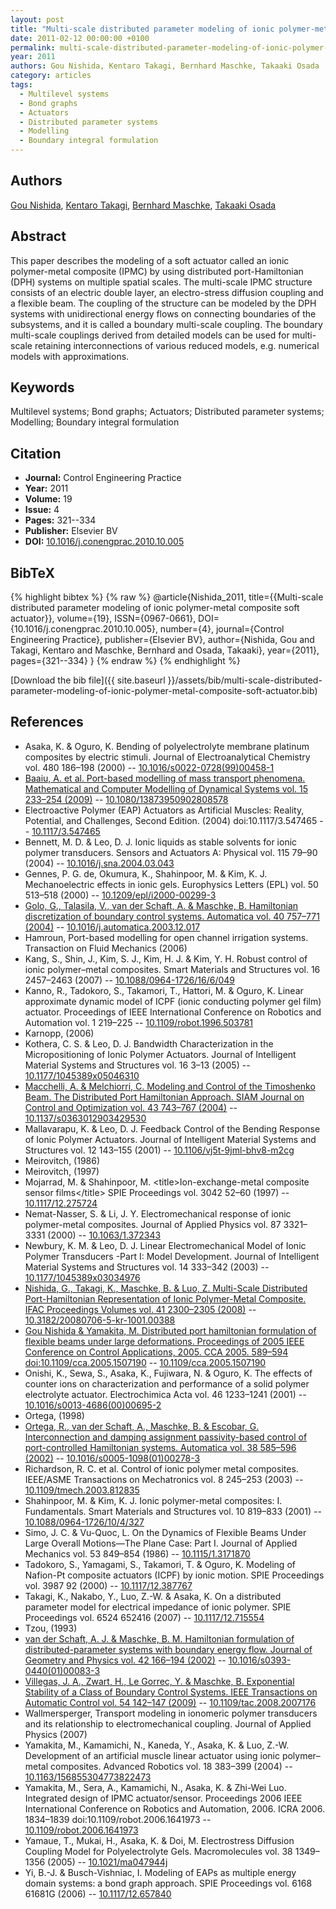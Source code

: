 ```yaml
---
layout: post
title: "Multi-scale distributed parameter modeling of ionic polymer-metal composite soft actuator"
date: 2011-02-12 00:00:00 +0100
permalink: multi-scale-distributed-parameter-modeling-of-ionic-polymer-metal-composite-soft-actuator
year: 2011
authors: Gou Nishida, Kentaro Takagi, Bernhard Maschke, Takaaki Osada
category: articles
tags:
  - Multilevel systems
  - Bond graphs
  - Actuators
  - Distributed parameter systems
  - Modelling
  - Boundary integral formulation
---
```

 
## Authors
[Gou Nishida](authors/gou-nishida), [Kentaro Takagi](authors/kentaro-takagi), [Bernhard Maschke](authors/bernhard-maschke), [Takaaki Osada](authors/takaaki-osada)
 
## Abstract
This paper describes the modeling of a soft actuator called an ionic polymer-metal composite (IPMC) by using distributed port-Hamiltonian (DPH) systems on multiple spatial scales. The multi-scale IPMC structure consists of an electric double layer, an electro-stress diffusion coupling and a flexible beam. The coupling of the structure can be modeled by the DPH systems with unidirectional energy flows on connecting boundaries of the subsystems, and it is called a boundary multi-scale coupling. The boundary multi-scale couplings derived from detailed models can be used for multi-scale retaining interconnections of various reduced models, e.g. numerical models with approximations.
 
## Keywords
Multilevel systems; Bond graphs; Actuators; Distributed parameter systems; Modelling; Boundary integral formulation
 
## Citation
- **Journal:** Control Engineering Practice
- **Year:** 2011
- **Volume:** 19
- **Issue:** 4
- **Pages:** 321--334
- **Publisher:** Elsevier BV
- **DOI:** [10.1016/j.conengprac.2010.10.005](https://doi.org/10.1016/j.conengprac.2010.10.005)
 
## BibTeX
{% highlight bibtex %}
{% raw %}
@article{Nishida_2011,
  title={{Multi-scale distributed parameter modeling of ionic polymer-metal composite soft actuator}},
  volume={19},
  ISSN={0967-0661},
  DOI={10.1016/j.conengprac.2010.10.005},
  number={4},
  journal={Control Engineering Practice},
  publisher={Elsevier BV},
  author={Nishida, Gou and Takagi, Kentaro and Maschke, Bernhard and Osada, Takaaki},
  year={2011},
  pages={321--334}
}
{% endraw %}
{% endhighlight %}
 
[Download the bib file]({{ site.baseurl }}/assets/bib/multi-scale-distributed-parameter-modeling-of-ionic-polymer-metal-composite-soft-actuator.bib)
 
## References
- Asaka, K. & Oguro, K. Bending of polyelectrolyte membrane platinum composites by electric stimuli. Journal of Electroanalytical Chemistry vol. 480 186–198 (2000) -- [10.1016/s0022-0728(99)00458-1](https://doi.org/10.1016/s0022-0728(99)00458-1)
- [Baaiu, A. et al. Port-based modelling of mass transport phenomena. Mathematical and Computer Modelling of Dynamical Systems vol. 15 233–254 (2009)](port-based-modelling-of-mass-transport-phenomena) -- [10.1080/13873950902808578](https://doi.org/10.1080/13873950902808578)
- Electroactive Polymer (EAP) Actuators as Artificial Muscles: Reality, Potential, and Challenges, Second Edition. (2004) doi:10.1117/3.547465 -- [10.1117/3.547465](https://doi.org/10.1117/3.547465)
- Bennett, M. D. & Leo, D. J. Ionic liquids as stable solvents for ionic polymer transducers. Sensors and Actuators A: Physical vol. 115 79–90 (2004) -- [10.1016/j.sna.2004.03.043](https://doi.org/10.1016/j.sna.2004.03.043)
- Gennes, P. G. de, Okumura, K., Shahinpoor, M. & Kim, K. J. Mechanoelectric effects in ionic gels. Europhysics Letters (EPL) vol. 50 513–518 (2000) -- [10.1209/epl/i2000-00299-3](https://doi.org/10.1209/epl/i2000-00299-3)
- [Golo, G., Talasila, V., van der Schaft, A. & Maschke, B. Hamiltonian discretization of boundary control systems. Automatica vol. 40 757–771 (2004)](hamiltonian-discretization-of-boundary-control-systems) -- [10.1016/j.automatica.2003.12.017](https://doi.org/10.1016/j.automatica.2003.12.017)
- Hamroun, Port-based modelling for open channel irrigation systems. Transaction on Fluid Mechanics (2006)
- Kang, S., Shin, J., Kim, S. J., Kim, H. J. & Kim, Y. H. Robust control of ionic polymer–metal composites. Smart Materials and Structures vol. 16 2457–2463 (2007) -- [10.1088/0964-1726/16/6/049](https://doi.org/10.1088/0964-1726/16/6/049)
- Kanno, R., Tadokoro, S., Takamori, T., Hattori, M. & Oguro, K. Linear approximate dynamic model of ICPF (ionic conducting polymer gel film) actuator. Proceedings of IEEE International Conference on Robotics and Automation vol. 1 219–225 -- [10.1109/robot.1996.503781](https://doi.org/10.1109/robot.1996.503781)
- Karnopp, (2006)
- Kothera, C. S. & Leo, D. J. Bandwidth Characterization in the Micropositioning of Ionic Polymer Actuators. Journal of Intelligent Material Systems and Structures vol. 16 3–13 (2005) -- [10.1177/1045389x05046310](https://doi.org/10.1177/1045389x05046310)
- [Macchelli, A. & Melchiorri, C. Modeling and Control of the Timoshenko Beam. The Distributed Port Hamiltonian Approach. SIAM Journal on Control and Optimization vol. 43 743–767 (2004)](modeling-and-control-of-the-timoshenko-beam-the-distributed-port-hamiltonian-approach) -- [10.1137/s0363012903429530](https://doi.org/10.1137/s0363012903429530)
- Mallavarapu, K. & Leo, D. J. Feedback Control of the Bending Response of Ionic Polymer Actuators. Journal of Intelligent Material Systems and Structures vol. 12 143–155 (2001) -- [10.1106/vj5t-9jml-bhv8-m2cg](https://doi.org/10.1106/vj5t-9jml-bhv8-m2cg)
- Meirovitch, (1986)
- Meirovitch, (1997)
- Mojarrad, M. & Shahinpoor, M. &lt;title&gt;Ion-exchange-metal composite sensor films&lt;/title&gt; SPIE Proceedings vol. 3042 52–60 (1997) -- [10.1117/12.275724](https://doi.org/10.1117/12.275724)
- Nemat-Nasser, S. & Li, J. Y. Electromechanical response of ionic polymer-metal composites. Journal of Applied Physics vol. 87 3321–3331 (2000) -- [10.1063/1.372343](https://doi.org/10.1063/1.372343)
- Newbury, K. M. & Leo, D. J. Linear Electromechanical Model of Ionic Polymer Transducers           -Part I: Model Development. Journal of Intelligent Material Systems and Structures vol. 14 333–342 (2003) -- [10.1177/1045389x03034976](https://doi.org/10.1177/1045389x03034976)
- [Nishida, G., Takagi, K., Maschke, B. & Luo, Z. Multi-Scale Distributed Port-Hamiltonian Representation of Ionic Polymer-Metal Composite. IFAC Proceedings Volumes vol. 41 2300–2305 (2008)](multi-scale-distributed-port-hamiltonian-representation-of-ionic-polymer-metal-composite) -- [10.3182/20080706-5-kr-1001.00388](https://doi.org/10.3182/20080706-5-kr-1001.00388)
- [Gou Nishida & Yamakita, M. Distributed port hamiltonian formulation of flexible beams under large deformations. Proceedings of 2005 IEEE Conference on Control Applications, 2005. CCA 2005. 589–594 doi:10.1109/cca.2005.1507190](distributed-port-hamiltonian-formulation-of-flexible-beams-under-large-deformations) -- [10.1109/cca.2005.1507190](https://doi.org/10.1109/cca.2005.1507190)
- Onishi, K., Sewa, S., Asaka, K., Fujiwara, N. & Oguro, K. The effects of counter ions on characterization and performance of a solid polymer electrolyte actuator. Electrochimica Acta vol. 46 1233–1241 (2001) -- [10.1016/s0013-4686(00)00695-2](https://doi.org/10.1016/s0013-4686(00)00695-2)
- Ortega, (1998)
- [Ortega, R., van der Schaft, A., Maschke, B. & Escobar, G. Interconnection and damping assignment passivity-based control of port-controlled Hamiltonian systems. Automatica vol. 38 585–596 (2002)](interconnection-and-damping-assignment-passivity-based-control-of-port-controlled-hamiltonian-systems) -- [10.1016/s0005-1098(01)00278-3](https://doi.org/10.1016/s0005-1098(01)00278-3)
- Richardson, R. C. et al. Control of ionic polymer metal composites. IEEE/ASME Transactions on Mechatronics vol. 8 245–253 (2003) -- [10.1109/tmech.2003.812835](https://doi.org/10.1109/tmech.2003.812835)
- Shahinpoor, M. & Kim, K. J. Ionic polymer-metal composites: I. Fundamentals. Smart Materials and Structures vol. 10 819–833 (2001) -- [10.1088/0964-1726/10/4/327](https://doi.org/10.1088/0964-1726/10/4/327)
- Simo, J. C. & Vu-Quoc, L. On the Dynamics of Flexible Beams Under Large Overall Motions—The Plane Case: Part I. Journal of Applied Mechanics vol. 53 849–854 (1986) -- [10.1115/1.3171870](https://doi.org/10.1115/1.3171870)
- Tadokoro, S., Yamagami, S., Takamori, T. & Oguro, K. Modeling of Nafion-Pt composite actuators (ICPF) by ionic motion. SPIE Proceedings vol. 3987 92 (2000) -- [10.1117/12.387767](https://doi.org/10.1117/12.387767)
- Takagi, K., Nakabo, Y., Luo, Z.-W. & Asaka, K. On a distributed parameter model for electrical impedance of ionic polymer. SPIE Proceedings vol. 6524 652416 (2007) -- [10.1117/12.715554](https://doi.org/10.1117/12.715554)
- Tzou, (1993)
- [van der Schaft, A. J. & Maschke, B. M. Hamiltonian formulation of distributed-parameter systems with boundary energy flow. Journal of Geometry and Physics vol. 42 166–194 (2002)](hamiltonian-formulation-of-distributed-parameter-systems-with-boundary-energy-flow) -- [10.1016/s0393-0440(01)00083-3](https://doi.org/10.1016/s0393-0440(01)00083-3)
- [Villegas, J. A., Zwart, H., Le Gorrec, Y. & Maschke, B. Exponential Stability of a Class of Boundary Control Systems. IEEE Transactions on Automatic Control vol. 54 142–147 (2009)](exponential-stability-of-a-class-of-boundary-control-systems) -- [10.1109/tac.2008.2007176](https://doi.org/10.1109/tac.2008.2007176)
- Wallmersperger, Transport modeling in ionomeric polymer transducers and its relationship to electromechanical coupling. Journal of Applied Physics (2007)
- Yamakita, M., Kamamichi, N., Kaneda, Y., Asaka, K. & Luo, Z.-W. Development of an artificial muscle linear actuator using ionic polymer–metal composites. Advanced Robotics vol. 18 383–399 (2004) -- [10.1163/156855304773822473](https://doi.org/10.1163/156855304773822473)
- Yamakita, M., Sera, A., Kamamichi, N., Asaka, K. & Zhi-Wei Luo. Integrated design of IPMC actuator/sensor. Proceedings 2006 IEEE International Conference on Robotics and Automation, 2006. ICRA 2006. 1834–1839 doi:10.1109/robot.2006.1641973 -- [10.1109/robot.2006.1641973](https://doi.org/10.1109/robot.2006.1641973)
- Yamaue, T., Mukai, H., Asaka, K. & Doi, M. Electrostress Diffusion Coupling Model for Polyelectrolyte Gels. Macromolecules vol. 38 1349–1356 (2005) -- [10.1021/ma047944j](https://doi.org/10.1021/ma047944j)
- Yi, B.-J. & Busch-Vishniac, I. Modeling of EAPs as multiple energy domain systems: a bond graph approach. SPIE Proceedings vol. 6168 61681G (2006) -- [10.1117/12.657840](https://doi.org/10.1117/12.657840)

